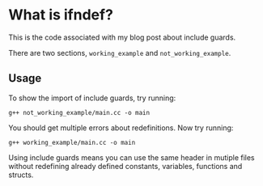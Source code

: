 # What is ifndef?

This is the code associated with my blog post about include guards.

There are two sections, `working_example` and `not_working_example`.

## Usage

To show the import of include guards, try running:

```
g++ not_working_example/main.cc -o main
```

You should get multiple errors about redefinitions. Now try running:

```
g++ working_example/main.cc -o main
```

Using include guards means you can use the same header in mutiple files without redefining already defined constants, variables, functions and structs.
